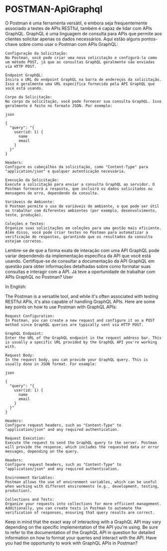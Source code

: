 # POSTMAN-ApiGraphql
O Postman é uma ferramenta versátil, e embora seja frequentemente associado a testes de APIs RESTful, também é capaz de lidar com APIs GraphQL. GraphQL é uma linguagem de consulta para APIs que permite aos clientes solicitar apenas os dados necessários. Aqui estão alguns pontos-chave sobre como usar o Postman com APIs GraphQL:

    Configuração da Solicitação:
    No Postman, você pode criar uma nova solicitação e configurá-la como um método POST, já que as consultas GraphQL geralmente são enviadas via HTTP POST.

    Endpoint GraphQL:
    Insira o URL do endpoint GraphQL na barra de endereços da solicitação. Isso é geralmente uma URL específica fornecida pela API GraphQL que você está usando.

    Corpo da Solicitação:
    No corpo da solicitação, você pode fornecer sua consulta GraphQL. Isso geralmente é feito no formato JSON. Por exemplo:

    json

    {
      "query": "{
        user(id: 1) {
          name
          email
        }
      }"
    }

    Headers:
    Configure os cabeçalhos da solicitação, como "Content-Type" para "application/json" e qualquer autenticação necessária.

    Execução da Solicitação:
    Execute a solicitação para enviar a consulta GraphQL ao servidor. O Postman fornecerá a resposta, que incluirá os dados solicitados ou mensagens de erro, dependendo da consulta.

    Variáveis de Ambiente:
    O Postman permite o uso de variáveis de ambiente, o que pode ser útil ao trabalhar com diferentes ambientes (por exemplo, desenvolvimento, teste, produção).

    Coleções e Testes:
    Organize suas solicitações em coleções para uma gestão mais eficiente. Além disso, você pode criar testes no Postman para automatizar a verificação de respostas, garantindo que os resultados da consulta estejam corretos.

Lembre-se de que a forma exata de interação com uma API GraphQL pode variar dependendo da implementação específica da API que você está usando. Certifique-se de consultar a documentação da API GraphQL em questão para obter informações detalhadas sobre como formatar suas consultas e interagir com a API. Já teve a oportunidade de trabalhar com APIs GraphQL no Postman?
User

In English:

The Postman is a versatile tool, and while it's often associated with testing RESTful APIs, it's also capable of handling GraphQL APIs. Here are some key points on how to use Postman with GraphQL APIs:

    Request Configuration:
    In Postman, you can create a new request and configure it as a POST method since GraphQL queries are typically sent via HTTP POST.

    GraphQL Endpoint:
    Enter the URL of the GraphQL endpoint in the request address bar. This is usually a specific URL provided by the GraphQL API you're working with.

    Request Body:
    In the request body, you can provide your GraphQL query. This is usually done in JSON format. For example:

    json

    {
      "query": "{
        user(id: 1) {
          name
          email
        }
      }"
    }

    Headers:
    Configure request headers, such as "Content-Type" to "application/json" and any required authentication.

    Request Execution:
    Execute the request to send the GraphQL query to the server. Postman will provide the response, which includes the requested data or error messages, depending on the query.

    Headers:
    Configure request headers, such as "Content-Type" to "application/json" and any required authentication.

    Environment Variables:
    Postman allows the use of environment variables, which can be useful when working with different environments (e.g., development, testing, production).

    Collections and Tests:
    Organize your requests into collections for more efficient management. Additionally, you can create tests in Postman to automate the verification of responses, ensuring that query results are correct.

Keep in mind that the exact way of interacting with a GraphQL API may vary depending on the specific implementation of the API you're using. Be sure to refer to the documentation of the GraphQL API in question for detailed information on how to format your queries and interact with the API. Have you had the opportunity to work with GraphQL APIs in Postman?
